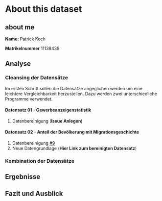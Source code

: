 # About this dataset
  ## about me
  **Name:** Patrick Koch
  
  **Matrikelnummer** 11138439
  
## Analyse
### Cleansing der Datensätze
Im ersten Schritt sollen die Datensätze angeglichen werden um eine leichtere Vergleichbarkeit herzustellen. Dazu werden zwei unterschiedliche Programme verwendet.
#### Datensatz 01 - Gewerbeanzeigenstatistik
1. Datenbereinigung (**Issue Anlegen**)

#### Datensatz 02 - Anteil der Bevölkerung mit Migrationsgeschichte
1. Datenbereinigung [#9](https://github.com/pkoch12/dis08a/issues/9)
2. Neue Datengrundlage (**Hier Link zum bereinigten Datensatz**)

### Kombination der Datensätze

## Ergebnisse

## Fazit und Ausblick

